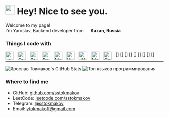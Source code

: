 # <img src="https://emojis.slackmojis.com/emojis/images/1531849430/4246/blob-sunglasses.gif?1531849430" width="30"/> Hey! Nice to see you.</h1>

<p>Welcome to my page! </br> I'm Yaroslav, Backend developer from <img src="https://cdn-icons-png.flaticon.com/512/197/197408.png" width="13"/> <b>Kazan, Russia</b>

### Things I code with</h3>

[<img align="left" alt="Java" width="26px" src="https://img.shields.io/badge/-Java-007396?style=flat&logo=java" style="padding-right:10px;" />]
[<img align="left" alt="Spring" width="26px" src="https://img.shields.io/badge/-Spring%20Boot-6DB33F?style=flat&logo=spring" style="padding-right:10px;" />]
[<img align="left" alt="PostgreSQL" width="26px" src="https://img.shields.io/badge/-PostgreSQL-336791?style=flat&logo=postgresql" style="padding-right:10px;" />]
[<img align="left" alt="Docker" width="26px" src="https://img.shields.io/badge/-Docker-2496ED?style=flat&logo=docker" style="padding-right:10px;" />]
[<img align="left" alt="Maven" width="26px" src="https://img.shields.io/badge/-Maven-C71A36?style=flat&logo=apachemaven" style="padding-right:10px;" />]
[<img align="left" alt="Hibernate" width="26px" src="https://img.shields.io/badge/-Hibernate-59666C?style=flat&logo=hibernate" style="padding-right:10px;" />]
[<img align="left" alt="JUnit" width="26px" src="https://img.shields.io/badge/-JUnit-25A162?style=flat&logo=junit5" style="padding-right:10px;" />]
[<img align="left" alt="Mockito" width="26px" src="https://img.shields.io/badge/-Mockito-5038B1?style=flat&logo=mockito" style="padding-right:10px;" />]
[<img align="left" alt="Git" width="26px" src="https://img.shields.io/badge/-Git-F05032?style=flat&logo=git" style="padding-right:10px;" />]

---

![Ярослав Токмаков's GitHub Stats](https://github-readme-stats.vercel.app/api?username=sstokmakov&show_icons=true&count_private=true&hide_title=true&hide=prs&theme=radical)
![Топ языков программирования](https://github-readme-stats.vercel.app/api/top-langs/?username=sstokmakov&layout=compact&langs_count=10&theme=radical)

### Where to find me</h3>

- GitHub: [github.com/sstokmakov](https://github.com/sstokmakov)
- LeetCode: [leetcode.com/sstokmakov](https://leetcode.com/sstokmakov)
- Telegram: [@sstokmakov](https://t.me/sstokmakov)
- Email: [ytokmakoff@gmail.com](mailto:ytokmakoff@gmail.com)
